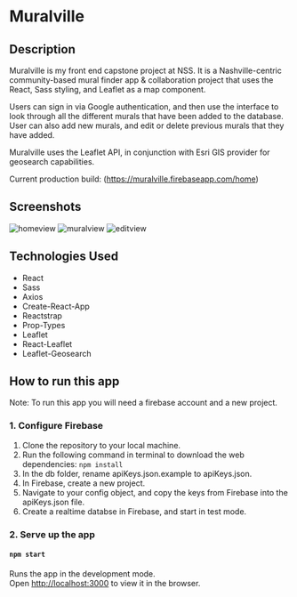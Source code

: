 # Muralville

## Description
Muralville is my front end capstone project at NSS. It is a Nashville-centric community-based mural finder app & collaboration project that uses the React, Sass styling, and Leaflet as a map component.

Users can sign in via Google authentication, and then use the interface to look through all the different murals that have been added to the database. User can also add new murals, and edit or delete previous murals that they have added.

Muralville uses the Leaflet API, in conjunction with Esri GIS provider for geosearch capabilities.

Current production build: (https://muralville.firebaseapp.com/home)

## Screenshots

![homeview](./images/screenshot-1.png)
![muralview](./images/screenshot-1.png)
![editview](./images/screenshot-1.png)

## Technologies Used
* React
* Sass
* Axios
* Create-React-App
* Reactstrap
* Prop-Types
* Leaflet
* React-Leaflet
* Leaflet-Geosearch

## How to run this app
Note: To run this app you will need a firebase account and a new project.

### 1. Configure Firebase
1. Clone the repository to your local machine.
2. Run the following command in terminal to download the web dependencies: `npm install`
3. In the db folder, rename apiKeys.json.example to apiKeys.json.
4. In Firebase, create a new project.
5. Navigate to your config object, and copy the keys from Firebase into the apiKeys.json file.
6. Create a realtime databse in Firebase, and start in test mode.

### 2. Serve up the app
#### `npm start`

Runs the app in the development mode.<br>
Open [http://localhost:3000](http://localhost:3000) to view it in the browser.

